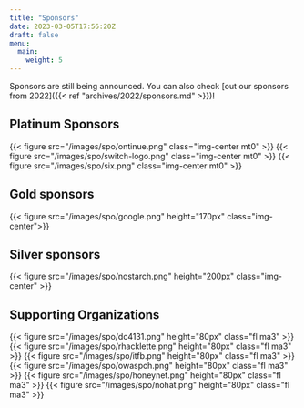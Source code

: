 ```yaml
---
title: "Sponsors"
date: 2023-03-05T17:56:20Z
draft: false
menu:
  main:
    weight: 5
---
```


Sponsors are still being announced. You can also check [out our sponsors
from 2022]({{< ref "archives/2022/sponsors.md" >}})!

## Platinum Sponsors

{{< figure src="/images/spo/ontinue.png" class="img-center mt0" >}}
{{< figure src="/images/spo/switch-logo.png" class="img-center mt0" >}}
{{< figure src="/images/spo/six.png" class="img-center mt0" >}}

## Gold sponsors

{{< figure src="/images/spo/google.png" height="170px" class="img-center">}}

## Silver sponsors

{{< figure src="/images/spo/nostarch.png" height="200px" class="img-center" >}}

## Supporting Organizations

{{< figure src="/images/spo/dc4131.png" height="80px"  class="fl ma3" >}}
{{< figure src="/images/spo/rhacklette.png" height="80px" class="fl ma3" >}}
{{< figure src="/images/spo/itfb.png" height="80px" class="fl ma3" >}}
{{< figure src="/images/spo/owaspch.png" height="80px" class="fl ma3" >}}
{{< figure src="/images/spo/honeynet.png" height="80px" class="fl ma3" >}}
{{< figure src="/images/spo/nohat.png" height="80px" class="fl ma3" >}}
